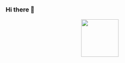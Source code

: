 ### Hi there 👋


<div id="header" align="center">
  <img src="https://media.giphy.com/media/c5LfZJAwLQxXNKsJ9J/giphy.gif" width="100"/>
</div>



<!--
**detoti/detoti** is a ✨ _special_ ✨ repository because its `README.md` (this file) appears on your GitHub profile.

Here are some ideas to get you started:

- 🔭 I’m currently working on ...
- 🌱 I’m currently learning ...
- 👯 I’m looking to collaborate on ...
- 🤔 I’m looking for help with ...
- 💬 Ask me about ...
- 📫 How to reach me: ...
- 😄 Pronouns: ...
- ⚡ Fun fact: ...
-->

